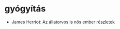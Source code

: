 # gyógyítás

- James Herriot: Az állatorvos is nős ember [részletek](_details/James%20Herriot.md#id_1270)